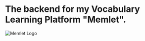 # The backend for my Vocabulary Learning Platform "Memlet". 

![Memlet Logo](https://res.cloudinary.com/dcrome1pq/image/upload/v1726227817/Icons/Memlet-Logo.png)

